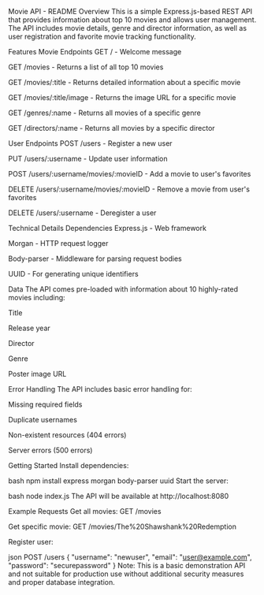 Movie API - README
Overview
This is a simple Express.js-based REST API that provides information about top 10 movies and allows user management. The API includes movie details, genre and director information, as well as user registration and favorite movie tracking functionality.

Features
Movie Endpoints
GET / - Welcome message

GET /movies - Returns a list of all top 10 movies

GET /movies/:title - Returns detailed information about a specific movie

GET /movies/:title/image - Returns the image URL for a specific movie

GET /genres/:name - Returns all movies of a specific genre

GET /directors/:name - Returns all movies by a specific director

User Endpoints
POST /users - Register a new user

PUT /users/:username - Update user information

POST /users/:username/movies/:movieID - Add a movie to user's favorites

DELETE /users/:username/movies/:movieID - Remove a movie from user's favorites

DELETE /users/:username - Deregister a user

Technical Details
Dependencies
Express.js - Web framework

Morgan - HTTP request logger

Body-parser - Middleware for parsing request bodies

UUID - For generating unique identifiers

Data
The API comes pre-loaded with information about 10 highly-rated movies including:

Title

Release year

Director

Genre

Poster image URL

Error Handling
The API includes basic error handling for:

Missing required fields

Duplicate usernames

Non-existent resources (404 errors)

Server errors (500 errors)

Getting Started
Install dependencies:

bash
npm install express morgan body-parser uuid
Start the server:

bash
node index.js
The API will be available at http://localhost:8080

Example Requests
Get all movies: GET /movies

Get specific movie: GET /movies/The%20Shawshank%20Redemption

Register user:

json
POST /users
{
  "username": "newuser",
  "email": "user@example.com",
  "password": "securepassword"
}
Note: This is a basic demonstration API and not suitable for production use without additional security measures and proper database integration.

